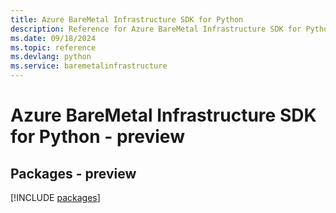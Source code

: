 ```yaml
---
title: Azure BareMetal Infrastructure SDK for Python
description: Reference for Azure BareMetal Infrastructure SDK for Python
ms.date: 09/18/2024
ms.topic: reference
ms.devlang: python
ms.service: baremetalinfrastructure
---
```

# Azure BareMetal Infrastructure SDK for Python - preview
## Packages - preview
[!INCLUDE [packages](baremetal-infrastructure-index.md)]